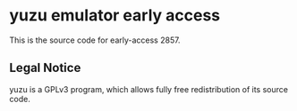 yuzu emulator early access
=============

This is the source code for early-access 2857.

## Legal Notice

yuzu is a GPLv3 program, which allows fully free redistribution of its source code.